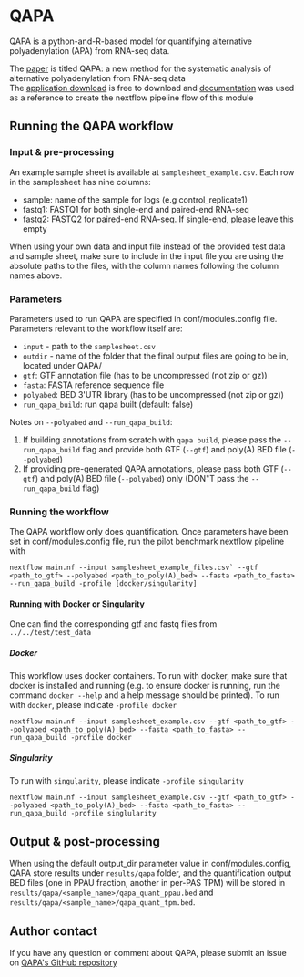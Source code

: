 # QAPA
QAPA is a python-and-R-based model for quantifying alternative polyadenylation (APA) from RNA-seq data.

The [paper](https://genomebiology.biomedcentral.com/articles/10.1186/s13059-018-1414-4) is titled QAPA: a new method for the systematic analysis of alternative polyadenylation from RNA-seq data <br>
The [application download](https://github.com/morrislab/qapa) is free to download
and [documentation](https://github.com/morrislab/qapa#rna-seq-quantification-of-alternative-polyadenylation-qapa) was used as a reference
to create the nextflow pipeline flow of this module

## Running the QAPA workflow

### Input & pre-processing
An example sample sheet is available at `samplesheet_example.csv`. Each row in the samplesheet has nine
columns:

- sample: name of the sample for logs (e.g control_replicate1)
- fastq1: FASTQ1 for both single-end and paired-end RNA-seq
- fastq2: FASTQ2 for paired-end RNA-seq. If single-end, please leave this empty

When using your own data and input file instead of the provided test data and sample sheet, make sure to include in the 
input file you are using the absolute paths to the files, with the column names following the column
names above.

### Parameters
Parameters used to run QAPA are specified in conf/modules.config file. 
Parameters relevant to the workflow itself are:
- `input` - path to the `samplesheet.csv`
- `outdir` - name of the folder that the final output files are going to be in, located under QAPA/
- `gtf`: GTF annotation file (has to be uncompressed (not zip or gz))
- `fasta`: FASTA reference sequence file
- `polyabed`: BED 3'UTR library (has to be uncompressed (not zip or gz))
- `run_qapa_build`: run qapa built (default: false)

Notes on `--polyabed` and `--run_qapa_build`:
1. If building annotations from scratch with `qapa build`, please pass the `--run_qapa_build` flag and provide both GTF (`--gtf`) and poly(A) BED file (`--polyabed`)
2. If providing pre-generated QAPA annotations, please pass both GTF (`--gtf`) and poly(A) BED file (`--polyabed`) only (DON"T pass the `--run_qapa_build` flag)

### Running the workflow
The QAPA workflow only does quantification. Once parameters have been set in conf/modules.config file, run the pilot benchmark nextflow pipeline with 
```
nextflow main.nf --input samplesheet_example_files.csv` --gtf <path_to_gtf> --polyabed <path_to_poly(A)_bed> --fasta <path_to_fasta> --run_qapa_build -profile [docker/singularity]
```
#### Running with Docker or Singularity
One can find the corresponding gtf and fastq files from `../../test/test_data`
##### Docker
This workflow uses docker containers. To run with docker, make sure that docker is installed and running 
(e.g. to ensure docker is running, run the command `docker --help` and a help message should be printed).
To run with `docker`, please indicate `-profile docker`
```
nextflow main.nf --input samplesheet_example.csv --gtf <path_to_gtf> --polyabed <path_to_poly(A)_bed> --fasta <path_to_fasta> --run_qapa_build -profile docker
```

##### Singularity
To run with `singularity`, please indicate `-profile singularity`
```
nextflow main.nf --input samplesheet_example.csv --gtf <path_to_gtf> --polyabed <path_to_poly(A)_bed> --fasta <path_to_fasta> --run_qapa_build -profile singlularity
```


## Output & post-processing
When using the default output_dir parameter value in conf/modules.config, QAPA store results under
`results/qapa` folder, and the quantification output BED files (one in PPAU fraction, another in per-PAS TPM) will be stored in `results/qapa/<sample_name>/qapa_quant_ppau.bed` and `results/qapa/<sample_name>/qapa_quant_tpm.bed`.

## Author contact
If you have any question or comment about QAPA, please submit an issue on [QAPA's GitHub repository](https://github.com/morrislab/qapa/issues)
